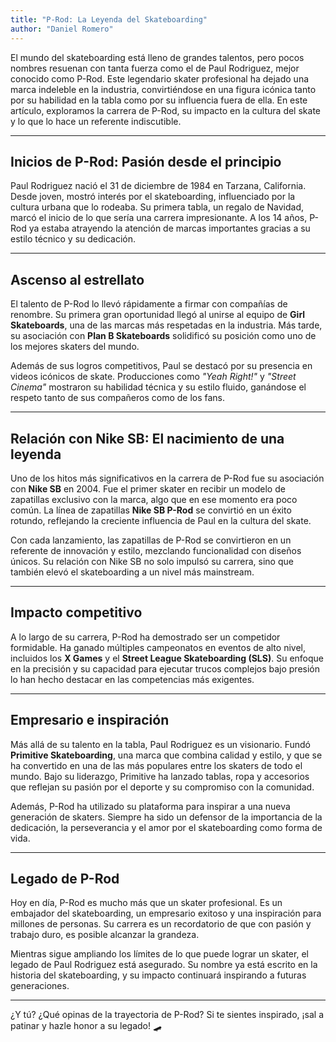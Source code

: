 ```yaml
---
title: "P-Rod: La Leyenda del Skateboarding"
author: "Daniel Romero"
---
```


El mundo del skateboarding está lleno de grandes talentos, pero pocos nombres resuenan con tanta fuerza como el de Paul Rodriguez, mejor conocido como P-Rod. Este legendario skater profesional ha dejado una marca indeleble en la industria, convirtiéndose en una figura icónica tanto por su habilidad en la tabla como por su influencia fuera de ella. En este artículo, exploramos la carrera de P-Rod, su impacto en la cultura del skate y lo que lo hace un referente indiscutible.

---

## **Inicios de P-Rod: Pasión desde el principio**

Paul Rodriguez nació el 31 de diciembre de 1984 en Tarzana, California. Desde joven, mostró interés por el skateboarding, influenciado por la cultura urbana que lo rodeaba. Su primera tabla, un regalo de Navidad, marcó el inicio de lo que sería una carrera impresionante. A los 14 años, P-Rod ya estaba atrayendo la atención de marcas importantes gracias a su estilo técnico y su dedicación.

---

## **Ascenso al estrellato**

El talento de P-Rod lo llevó rápidamente a firmar con compañías de renombre. Su primera gran oportunidad llegó al unirse al equipo de **Girl Skateboards**, una de las marcas más respetadas en la industria. Más tarde, su asociación con **Plan B Skateboards** solidificó su posición como uno de los mejores skaters del mundo.

Además de sus logros competitivos, Paul se destacó por su presencia en videos icónicos de skate. Producciones como *"Yeah Right!"* y *"Street Cinema"* mostraron su habilidad técnica y su estilo fluido, ganándose el respeto tanto de sus compañeros como de los fans.

---

## **Relación con Nike SB: El nacimiento de una leyenda**

Uno de los hitos más significativos en la carrera de P-Rod fue su asociación con **Nike SB** en 2004. Fue el primer skater en recibir un modelo de zapatillas exclusivo con la marca, algo que en ese momento era poco común. La línea de zapatillas **Nike SB P-Rod** se convirtió en un éxito rotundo, reflejando la creciente influencia de Paul en la cultura del skate.

Con cada lanzamiento, las zapatillas de P-Rod se convirtieron en un referente de innovación y estilo, mezclando funcionalidad con diseños únicos. Su relación con Nike SB no solo impulsó su carrera, sino que también elevó el skateboarding a un nivel más mainstream.

---

## **Impacto competitivo**

A lo largo de su carrera, P-Rod ha demostrado ser un competidor formidable. Ha ganado múltiples campeonatos en eventos de alto nivel, incluidos los **X Games** y el **Street League Skateboarding (SLS)**. Su enfoque en la precisión y su capacidad para ejecutar trucos complejos bajo presión lo han hecho destacar en las competencias más exigentes.

---

## **Empresario e inspiración**

Más allá de su talento en la tabla, Paul Rodriguez es un visionario. Fundó **Primitive Skateboarding**, una marca que combina calidad y estilo, y que se ha convertido en una de las más populares entre los skaters de todo el mundo. Bajo su liderazgo, Primitive ha lanzado tablas, ropa y accesorios que reflejan su pasión por el deporte y su compromiso con la comunidad.

Además, P-Rod ha utilizado su plataforma para inspirar a una nueva generación de skaters. Siempre ha sido un defensor de la importancia de la dedicación, la perseverancia y el amor por el skateboarding como forma de vida.

---

## **Legado de P-Rod**

Hoy en día, P-Rod es mucho más que un skater profesional. Es un embajador del skateboarding, un empresario exitoso y una inspiración para millones de personas. Su carrera es un recordatorio de que con pasión y trabajo duro, es posible alcanzar la grandeza.

Mientras sigue ampliando los límites de lo que puede lograr un skater, el legado de Paul Rodriguez está asegurado. Su nombre ya está escrito en la historia del skateboarding, y su impacto continuará inspirando a futuras generaciones.

---

¿Y tú? ¿Qué opinas de la trayectoria de P-Rod? Si te sientes inspirado, ¡sal a patinar y hazle honor a su legado! 🛹